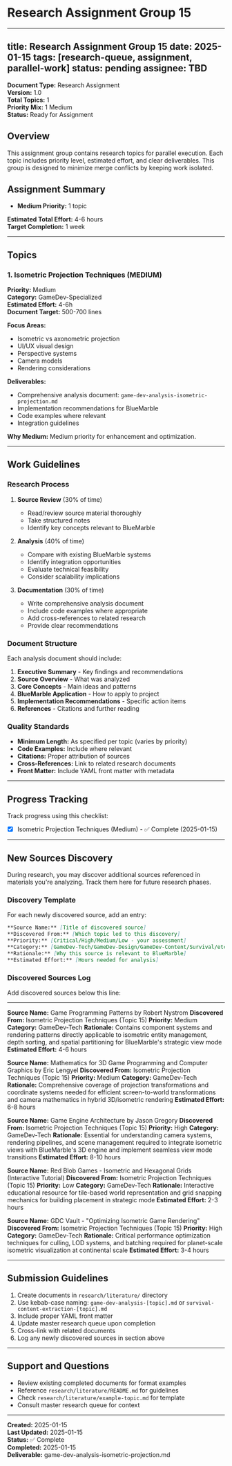 # Research Assignment Group 15

---
title: Research Assignment Group 15
date: 2025-01-15
tags: [research-queue, assignment, parallel-work]
status: pending
assignee: TBD
---

**Document Type:** Research Assignment  
**Version:** 1.0  
**Total Topics:** 1  
**Priority Mix:** 1 Medium  
**Status:** Ready for Assignment

## Overview

This assignment group contains research topics for parallel execution. Each topic includes priority level, estimated effort, and clear deliverables. This group is designed to minimize merge conflicts by keeping work isolated.

## Assignment Summary

- **Medium Priority:** 1 topic

**Estimated Total Effort:** 4-6 hours  
**Target Completion:** 1 week

---

## Topics

### 1. Isometric Projection Techniques (MEDIUM)

**Priority:** Medium  
**Category:** GameDev-Specialized  
**Estimated Effort:** 4-6h  
**Document Target:** 500-700 lines

**Focus Areas:**
- Isometric vs axonometric projection
- UI/UX visual design
- Perspective systems
- Camera models
- Rendering considerations

**Deliverables:**
- Comprehensive analysis document: `game-dev-analysis-isometric-projection.md`
- Implementation recommendations for BlueMarble
- Code examples where relevant
- Integration guidelines

**Why Medium:**
Medium priority for enhancement and optimization.

---

## Work Guidelines

### Research Process

1. **Source Review** (30% of time)
   - Read/review source material thoroughly
   - Take structured notes
   - Identify key concepts relevant to BlueMarble

2. **Analysis** (40% of time)
   - Compare with existing BlueMarble systems
   - Identify integration opportunities
   - Evaluate technical feasibility
   - Consider scalability implications

3. **Documentation** (30% of time)
   - Write comprehensive analysis document
   - Include code examples where appropriate
   - Add cross-references to related research
   - Provide clear recommendations

### Document Structure

Each analysis document should include:

1. **Executive Summary** - Key findings and recommendations
2. **Source Overview** - What was analyzed
3. **Core Concepts** - Main ideas and patterns
4. **BlueMarble Application** - How to apply to project
5. **Implementation Recommendations** - Specific action items
6. **References** - Citations and further reading

### Quality Standards

- **Minimum Length:** As specified per topic (varies by priority)
- **Code Examples:** Include where relevant
- **Citations:** Proper attribution of sources
- **Cross-References:** Link to related research documents
- **Front Matter:** Include YAML front matter with metadata

---

## Progress Tracking

Track progress using this checklist:

- [x] Isometric Projection Techniques (Medium) - ✅ Complete (2025-01-15)

---

## New Sources Discovery

During research, you may discover additional sources referenced in materials you're analyzing. Track them here for future research phases.

### Discovery Template

For each newly discovered source, add an entry:

```markdown
**Source Name:** [Title of discovered source]
**Discovered From:** [Which topic led to this discovery]
**Priority:** [Critical/High/Medium/Low - your assessment]
**Category:** [GameDev-Tech/GameDev-Design/GameDev-Content/Survival/etc.]
**Rationale:** [Why this source is relevant to BlueMarble]
**Estimated Effort:** [Hours needed for analysis]
```

### Discovered Sources Log

Add discovered sources below this line:

---

**Source Name:** Game Programming Patterns by Robert Nystrom
**Discovered From:** Isometric Projection Techniques (Topic 15)
**Priority:** Medium
**Category:** GameDev-Tech
**Rationale:** Contains component systems and rendering patterns directly applicable to isometric entity management, depth sorting, and spatial partitioning for BlueMarble's strategic view mode
**Estimated Effort:** 4-6 hours

**Source Name:** Mathematics for 3D Game Programming and Computer Graphics by Eric Lengyel
**Discovered From:** Isometric Projection Techniques (Topic 15)
**Priority:** Medium
**Category:** GameDev-Tech
**Rationale:** Comprehensive coverage of projection transformations and coordinate systems needed for efficient screen-to-world transformations and camera mathematics in hybrid 3D/isometric rendering
**Estimated Effort:** 6-8 hours

**Source Name:** Game Engine Architecture by Jason Gregory
**Discovered From:** Isometric Projection Techniques (Topic 15)
**Priority:** High
**Category:** GameDev-Tech
**Rationale:** Essential for understanding camera systems, rendering pipelines, and scene management required to integrate isometric views with BlueMarble's 3D engine and implement seamless view mode transitions
**Estimated Effort:** 8-10 hours

**Source Name:** Red Blob Games - Isometric and Hexagonal Grids (Interactive Tutorial)
**Discovered From:** Isometric Projection Techniques (Topic 15)
**Priority:** Low
**Category:** GameDev-Tech
**Rationale:** Interactive educational resource for tile-based world representation and grid snapping mechanics for building placement in strategic mode
**Estimated Effort:** 2-3 hours

**Source Name:** GDC Vault - "Optimizing Isometric Game Rendering"
**Discovered From:** Isometric Projection Techniques (Topic 15)
**Priority:** High
**Category:** GameDev-Tech
**Rationale:** Critical performance optimization techniques for culling, LOD systems, and batching required for planet-scale isometric visualization at continental scale
**Estimated Effort:** 3-4 hours

---

## Submission Guidelines

1. Create documents in `research/literature/` directory
2. Use kebab-case naming: `game-dev-analysis-[topic].md` or `survival-content-extraction-[topic].md`
3. Include proper YAML front matter
4. Update master research queue upon completion
5. Cross-link with related documents
6. Log any newly discovered sources in section above

---

## Support and Questions

- Review existing completed documents for format examples
- Reference `research/literature/README.md` for guidelines
- Check `research/literature/example-topic.md` for template
- Consult master research queue for context

---

**Created:** 2025-01-15  
**Last Updated:** 2025-01-15  
**Status:** ✅ Complete  
**Completed:** 2025-01-15  
**Deliverable:** game-dev-analysis-isometric-projection.md
